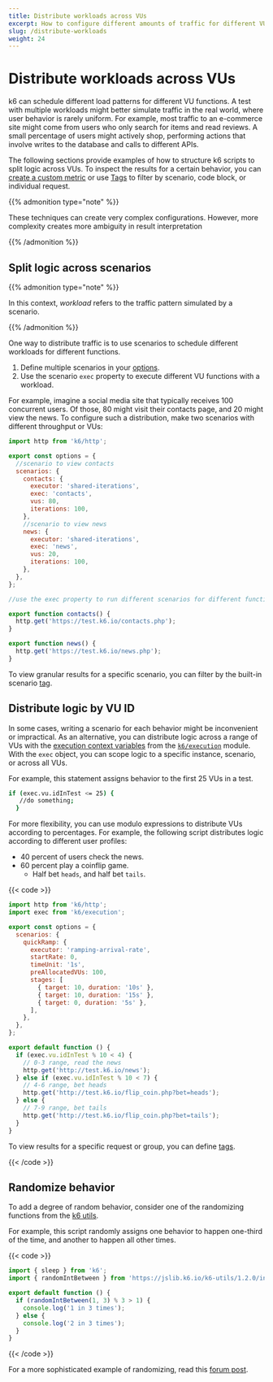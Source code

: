 ```yaml
---
title: Distribute workloads across VUs
excerpt: How to configure different amounts of traffic for different VU behaviors
slug: /distribute-workloads
weight: 24
---
```


# Distribute workloads across VUs

k6 can schedule different load patterns for different VU functions.
A test with multiple workloads might better simulate traffic in the real world, where user behavior is rarely uniform.
For example, most traffic to an e-commerce site might come from users who only search for items and read reviews. A small percentage of users might actively shop, performing actions that involve writes to the database and calls to different APIs.

The following sections provide examples of how to structure k6 scripts to split logic across VUs.
To inspect the results for a certain behavior, you can [create a custom metric](https://grafana.com/docs/k6/<K6_VERSION>/using-k6/metrics/create-custom-metrics) or use [Tags](https://grafana.com/docs/k6/<K6_VERSION>/using-k6/tags-and-groups) to filter by scenario, code block, or individual request.

{{% admonition type="note" %}}

These techniques can create very complex configurations.
However, more complexity creates more ambiguity in result interpretation

{{% /admonition %}}

## Split logic across scenarios

{{% admonition type="note" %}}

In this context, _workload_ refers to the traffic pattern simulated by a scenario.

{{% /admonition %}}

One way to distribute traffic is to use scenarios to schedule different workloads for different functions.

1. Define multiple scenarios in your [options](https://grafana.com/docs/k6/<K6_VERSION>/using-k6/k6-options).
1. Use the scenario `exec` property to execute different VU functions with a workload.

For example, imagine a social media site that typically receives 100 concurrent users.
Of those, 80 might visit their contacts page, and 20 might view the news.
To configure such a distribution, make two scenarios with different throughput or VUs:

```javascript
import http from 'k6/http';

export const options = {
  //scenario to view contacts
  scenarios: {
    contacts: {
      executor: 'shared-iterations',
      exec: 'contacts',
      vus: 80,
      iterations: 100,
    },
    //scenario to view news
    news: {
      executor: 'shared-iterations',
      exec: 'news',
      vus: 20,
      iterations: 100,
    },
  },
};

//use the exec property to run different scenarios for different functions

export function contacts() {
  http.get('https://test.k6.io/contacts.php');
}

export function news() {
  http.get('https://test.k6.io/news.php');
}
```

To view granular results for a specific scenario, you can filter by the built-in scenario [tag](https://grafana.com/docs/k6/<K6_VERSION>/using-k6/tags-and-groups).

## Distribute logic by VU ID

In some cases, writing a scenario for each behavior might be inconvenient or impractical.
As an alternative, you can distribute logic across a range of VUs with the [execution context variables](https://grafana.com/docs/k6/<K6_VERSION>/using-k6/execution-context-variables) from the [`k6/execution`](https://grafana.com/docs/k6/<K6_VERSION>/javascript-api/k6-execution) module.
With the `exec` object, you can scope logic to a specific instance, scenario, or across all VUs.

For example, this statement assigns behavior to the first 25 VUs in a test.

```bash
if (exec.vu.idInTest <= 25) {
   //do something;
  }
```

For more flexibility, you can use modulo expressions to distribute VUs according to percentages.
For example, the following script distributes logic according to different user profiles:

- 40 percent of users check the news.
- 60 percent play a coinflip game.
  - Half bet `heads`, and half bet `tails`.

{{< code >}}

```javascript
import http from 'k6/http';
import exec from 'k6/execution';

export const options = {
  scenarios: {
    quickRamp: {
      executor: 'ramping-arrival-rate',
      startRate: 0,
      timeUnit: '1s',
      preAllocatedVUs: 100,
      stages: [
        { target: 10, duration: '10s' },
        { target: 10, duration: '15s' },
        { target: 0, duration: '5s' },
      ],
    },
  },
};

export default function () {
  if (exec.vu.idInTest % 10 < 4) {
    // 0-3 range, read the news
    http.get('http://test.k6.io/news');
  } else if (exec.vu.idInTest % 10 < 7) {
    // 4-6 range, bet heads
    http.get('http://test.k6.io/flip_coin.php?bet=heads');
  } else {
    // 7-9 range, bet tails
    http.get('http://test.k6.io/flip_coin.php?bet=tails');
  }
}
```

To view results for a specific request or group, you can define [tags](https://grafana.com/docs/k6/<K6_VERSION>/using-k6/tags-and-groups).

{{< /code >}}

## Randomize behavior

To add a degree of random behavior, consider one of the randomizing functions from the [k6 utils](https://grafana.com/docs/k6/<K6_VERSION>/javascript-api/jslib/utils).

For example, this script randomly assigns one behavior to happen one-third of the time, and another to happen all other times.

{{< code >}}

```javascript
import { sleep } from 'k6';
import { randomIntBetween } from 'https://jslib.k6.io/k6-utils/1.2.0/index.js';

export default function () {
  if (randomIntBetween(1, 3) % 3 > 1) {
    console.log('1 in 3 times');
  } else {
    console.log('2 in 3 times');
  }
}
```

{{< /code >}}

For a more sophisticated example of randomizing, read this [forum post](https://community.grafana.com/t/how-to-distribute-vus-across-different-scenarios-with-k6/97698/17).
